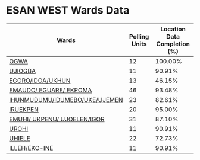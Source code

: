 
# ESAN WEST Wards Data

| Wards | Polling Units | Location Data Completion (%) |
| ---- | ----- | ------- |
| [OGWA](./wards/2657-ogwa) | 12 | 100.00% |
| [UJIOGBA](./wards/2658-ujiogba) | 11 | 90.91% |
| [EGORO/IDOA/UKHUN](./wards/2659-egoro/idoa/ukhun) | 13 | 46.15% |
| [EMAUDO/ EGUARE/ EKPOMA](./wards/2660-emaudo/-eguare/-ekpoma) | 46 | 93.48% |
| [IHUNMUDUMU/IDUMEBO/UKE/UJEMEN](./wards/2661-ihunmudumu/idumebo/uke/ujemen) | 23 | 82.61% |
| [IRUEKPEN](./wards/2662-iruekpen) | 20 | 95.00% |
| [EMUHI/ UKPENU/ UJOELEN/IGOR](./wards/2663-emuhi/-ukpenu/-ujoelen/igor) | 31 | 87.10% |
| [UROHI](./wards/2664-urohi) | 11 | 90.91% |
| [UHIELE](./wards/2665-uhiele) | 22 | 72.73% |
| [ILLEH/EKO-INE](./wards/2666-illeh/eko-ine) | 11 | 90.91% |




